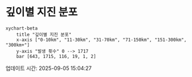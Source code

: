 # 깊이별 지진 분포

```mermaid
xychart-beta
    title "깊이별 지진 분포"
    x-axis ["0-10km", "11-30km", "31-70km", "71-150km", "151-300km", "300km+"]
    y-axis "발생 횟수" 0 --> 1717
    bar [643, 1715, 116, 19, 1, 2]
```

업데이트 시간: 2025-09-05 15:04:27
